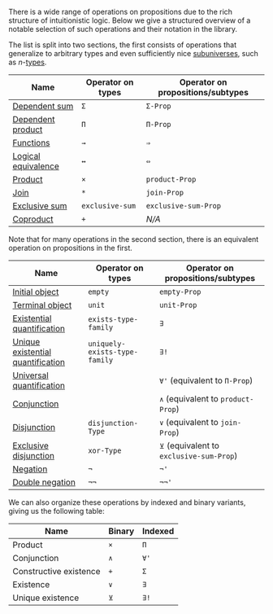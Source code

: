 There is a wide range of operations on propositions due to the rich structure of
intuitionistic logic. Below we give a structured overview of a notable selection
of such operations and their notation in the library.

The list is split into two sections, the first consists of operations that
generalize to arbitrary types and even sufficiently nice
[subuniverses](foundation.subuniverses.md), such as
$n$-[types](foundation-core.truncated-types.md).

| Name                                                        | Operator on types | Operator on propositions/subtypes |
| ----------------------------------------------------------- | ----------------- | --------------------------------- |
| [Dependent sum](foundation.dependent-pair-types.md)         | `Σ`               | `Σ-Prop`                          |
| [Dependent product](foundation.dependent-function-types.md) | `Π`               | `Π-Prop`                          |
| [Functions](foundation-core.function-types.md)              | `→`               | `⇒`                               |
| [Logical equivalence](foundation.logical-equivalences.md)   | `↔`               | `⇔`                               |
| [Product](foundation-core.cartesian-product-types.md)       | `×`               | `product-Prop`                    |
| [Join](synthetic-homotopy-theory.joins-of-types.md)         | `*`               | `join-Prop`                       |
| [Exclusive sum](foundation.exclusive-sum.md)                | `exclusive-sum`   | `exclusive-sum-Prop`              |
| [Coproduct](foundation-core.coproduct-types.md)             | `+`               | _N/A_                             |

Note that for many operations in the second section, there is an equivalent
operation on propositions in the first.

| Name                                                                         | Operator on types             | Operator on propositions/subtypes        |
| ---------------------------------------------------------------------------- | ----------------------------- | ---------------------------------------- |
| [Initial object](foundation-core.empty-types.md)                             | `empty`                       | `empty-Prop`                             |
| [Terminal object](foundation.unit-type.md)                                   | `unit`                        | `unit-Prop`                              |
| [Existential quantification](foundation.existential-quantification.md)       | `exists-type-family`          | `∃`                                      |
| [Unique existential quantification](foundation.uniqueness-quantification.md) | `uniquely-exists-type-family` | `∃!`                                     |
| [Universal quantification](foundation.universal-quantification.md)           |                               | `∀'` (equivalent to `Π-Prop`)            |
| [Conjunction](foundation.conjunction.md)                                     |                               | `∧` (equivalent to `product-Prop`)       |
| [Disjunction](foundation.disjunction.md)                                     | `disjunction-Type`            | `∨` (equivalent to `join-Prop`)          |
| [Exclusive disjunction](foundation.exclusive-disjunction.md)                 | `xor-Type`                    | `⊻` (equivalent to `exclusive-sum-Prop`) |
| [Negation](foundation.negation.md)                                           | `¬`                           | `¬'`                                     |
| [Double negation](foundation.double-negation.md)                             | `¬¬`                          | `¬¬'`                                    |

We can also organize these operations by indexed and binary variants, giving us
the following table:

| Name                   | Binary | Indexed |
| ---------------------- | ------ | ------- |
| Product                | `×`    | `Π`     |
| Conjunction            | `∧`    | `∀'`    |
| Constructive existence | `+`    | `Σ`     |
| Existence              | `∨`    | `∃`     |
| Unique existence       | `⊻`    | `∃!`    |
